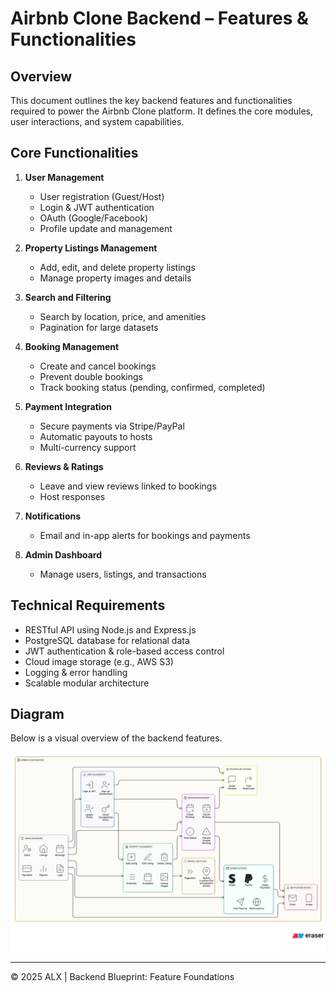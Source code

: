 # Airbnb Clone Backend – Features & Functionalities

## Overview
This document outlines the key backend features and functionalities required to power the Airbnb Clone platform. It defines the core modules, user interactions, and system capabilities.

## Core Functionalities
1. **User Management**
   - User registration (Guest/Host)
   - Login & JWT authentication
   - OAuth (Google/Facebook)
   - Profile update and management

2. **Property Listings Management**
   - Add, edit, and delete property listings
   - Manage property images and details

3. **Search and Filtering**
   - Search by location, price, and amenities
   - Pagination for large datasets

4. **Booking Management**
   - Create and cancel bookings
   - Prevent double bookings
   - Track booking status (pending, confirmed, completed)

5. **Payment Integration**
   - Secure payments via Stripe/PayPal
   - Automatic payouts to hosts
   - Multi-currency support

6. **Reviews & Ratings**
   - Leave and view reviews linked to bookings
   - Host responses

7. **Notifications**
   - Email and in-app alerts for bookings and payments

8. **Admin Dashboard**
   - Manage users, listings, and transactions

## Technical Requirements
- RESTful API using Node.js and Express.js
- PostgreSQL database for relational data
- JWT authentication & role-based access control
- Cloud image storage (e.g., AWS S3)
- Logging & error handling
- Scalable modular architecture

## Diagram
Below is a visual overview of the backend features.

![Backend Features](./backend-features.png)

---

© 2025 ALX | Backend Blueprint: Feature Foundations

